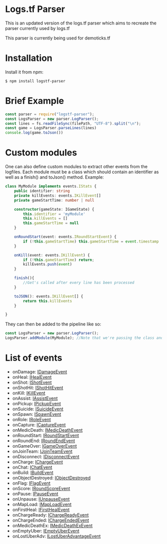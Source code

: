 # Logs.tf Parser

This is an updated version of the logs.tf parser which aims to recreate the parser currently used by logs.tf

This parser is currently being used for demoticks.tf

# Installation

Install it from npm:

    $ npm install logstf-parser

# Brief Example
```ts
const parser = require("logstf-parser");
const LogsParser = new parser.LogParser();
const lines = fs.readFileSync(filePath, "UTF-8").split("\n");
const game = LogsParser.parseLines(lines) 
console.log(game.toJson())
```
# Custom modules
One can also define custom modules to extract other events from the logfiles.
Each module must be a class which should contain an identifier as well as a finish() and toJson() method.
Example:
```ts
class MyModule implements events.IStats {
    public identifier: string
    private killEvents: events.IKillEvent[]
    private gameStartTime: number | null

    constructor(gameState: IGameState) {
        this.identifier = 'myModule'
        this.killEvents = []
        this.gameStartTime = null
    }

    onRoundStart(event: events.IRoundStartEvent) {
        if (!this.gameStartTime) this.gameStartTime = event.timestamp
    }

    onKill(event: events.IKillEvent) {
        if (!this.gameStartTime) return;
        killEvents.push(event)
    }

    finish(){
        //Get's called after every line has been processed
    }

    toJSON(): events.IKillEvent[] {
        return this.killEvents
    }

}
```
They can then be added to the pipeline like so:
```ts
const LogsParser = new parser.LogParser();
LogsParser.addModule(MyModule); //Note that we're passing the class and not an instance!
```
# List of events
- onDamage: [IDamageEvent](https://github.com/TheBv/logstf-parser/blob/master/events.ts#L84)
- onHeal: [IHealEvent](https://github.com/TheBv/logstf-parser/blob/master/events.ts#L93)
- onShot: [IShotEvent](https://github.com/TheBv/logstf-parser/blob/master/events.ts#L99)
- onShotHit: [IShotHitEvent](https://github.com/TheBv/logstf-parser/blob/master/events.ts#L104)
- onKill: [IKillEvent](https://github.com/TheBv/logstf-parser/blob/7dc1f46403d83f5945d29260604202097a7d5b8e/events.ts#L74)
- onAssist: [IAssistEvent](https://github.com/TheBv/logstf-parser/blob/master/events.ts#L109)
- onPickup: [IPickupEvent](https://github.com/TheBv/logstf-parser/blob/master/events.ts#L117)
- onSuicide: [ISuicideEvent](https://github.com/TheBv/logstf-parser/blob/master/events.ts#L129)
- onSpawn: [ISpawnEvent](https://github.com/TheBv/logstf-parser/blob/master/events.ts#L138)
- onRole: [IRoleEvent](https://github.com/TheBv/logstf-parser/blob/master/events.ts#L133)
- onCapture: [ICaptureEvent](https://github.com/TheBv/logstf-parser/blob/master/events.ts#L143)
- onMedicDeath: [IMedicDeathEvent](https://github.com/TheBv/logstf-parser/blob/master/events.ts#L151)
- onRoundStart: [IRoundStartEvent](https://github.com/TheBv/logstf-parser/blob/master/events.ts#L162)
- onRoundEnd: [IRoundEndEvent](https://github.com/TheBv/logstf-parser/blob/master/events.ts#L166)
- onGameOver: [IGameOverEvent](https://github.com/TheBv/logstf-parser/blob/master/events.ts#L180)
- onJoinTeam: [IJoinTeamEvent](https://github.com/TheBv/logstf-parser/blob/master/events.ts#L184)
- onDisconnect: [IDisconnectEvent](https://github.com/TheBv/logstf-parser/blob/master/events.ts#L189)
- onCharge: [IChargeEvent](https://github.com/TheBv/logstf-parser/blob/master/events.ts#L194)
- onChat: [IChatEvent](https://github.com/TheBv/logstf-parser/blob/master/events.ts#L222)
- onBuild: [IBuildEvent](https://github.com/TheBv/logstf-parser/blob/master/events.ts#L227)
- onObjectDestroyed: [IObjectDestroyed](https://github.com/TheBv/logstf-parser/blob/master/events.ts#L233)
- onFlag: [IFlagEvent](https://github.com/TheBv/logstf-parser/blob/master/events.ts#L123)
- onScore: [IRoundScoreEvent](https://github.com/TheBv/logstf-parser/blob/master/events.ts#L175)
- onPause: [IPauseEvent](https://github.com/TheBv/logstf-parser/blob/master/events.ts#L243)
- onUnpause: [IUnpauseEvent](https://github.com/TheBv/logstf-parser/blob/master/events.ts#L244)
- onMapLoad: [IMapLoadEvent](https://github.com/TheBv/logstf-parser/blob/master/events.ts#L245)
- onFirstHeal: [IFirstHealEvent](https://github.com/TheBv/logstf-parser/blob/master/events.ts#L199)
- onChargeReady: [IChargeReadyEvent](https://github.com/TheBv/logstf-parser/blob/master/events.ts#L204)
- onChargeEnded: [IChargeEndedEvent](https://github.com/TheBv/logstf-parser/blob/master/events.ts#L208)
- onMedicDeathEx: [IMedicDeathExEvent](https://github.com/TheBv/logstf-parser/blob/master/events.ts#L157)
- onEmptyUber: [IEmptyUberEvent](https://github.com/TheBv/logstf-parser/blob/master/events.ts#L213)
- onLostUberAdv: [ILostUberAdvantageEvent](https://github.com/TheBv/logstf-parser/blob/master/events.ts#L217)